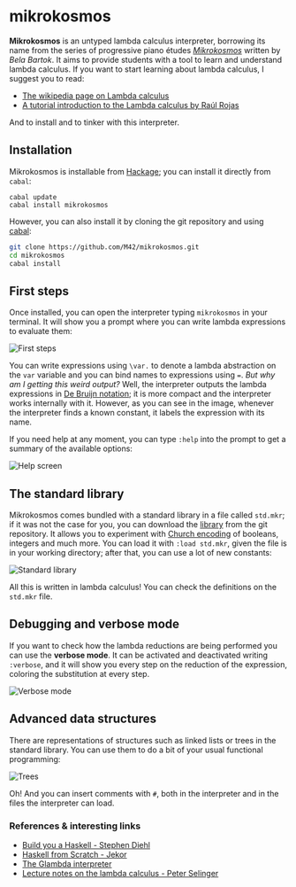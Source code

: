 # mikrokosmos

**Mikrokosmos** is an untyped lambda calculus interpreter, borrowing its name from the series of
progressive piano études *[Mikrokosmos](https://www.youtube.com/watch?v=VEsMk3DAzWM)* written by *Bela Bartok*. 
It aims to provide students with a tool to learn and understand lambda calculus.
If you want to start learning about lambda calculus, I suggest you to read:

 * [The wikipedia page on Lambda calculus](https://en.wikipedia.org/wiki/Lambda_calculus#Informal_description)
 * [A tutorial introduction to the Lambda calculus by Raúl Rojas](www.inf.fu-berlin.de/lehre/WS03/alpi/lambda.pdf)

And to install and to tinker with this interpreter.

## Installation

Mikrokosmos is installable from [Hackage](http://hackage.haskell.org/); you can install it directly from `cabal`: 
```
cabal update
cabal install mikrokosmos
```

However, you can also install it by cloning the git repository and using [cabal](https://www.haskell.org/cabal/):

``` bash
git clone https://github.com/M42/mikrokosmos.git
cd mikrokosmos
cabal install
```

## First steps

Once installed, you can open the interpreter typing `mikrokosmos` in your terminal. It will show you a prompt where
you can write lambda expressions to evaluate them:

![First steps](https://cloud.githubusercontent.com/assets/5337877/18410331/71c77420-775f-11e6-841a-f094fdb9c95b.png)

You can write expressions using `\var.` to denote a lambda abstraction on the `var` variable and
you can bind names to expressions using `=`. *But why am I getting this weird output?* Well, the interpreter
outputs the lambda expressions in [De Bruijn notation](https://en.wikipedia.org/wiki/De_Bruijn_notation); it is more
compact and the interpreter works internally with it. However, as you can see in the image, whenever the interpreter finds a known constant, it labels the expression with its name.

If you need help at any moment, you can type `:help` into the prompt to get a summary of the available options:

![Help screen](https://cloud.githubusercontent.com/assets/5337877/18410309/bbedabe2-775e-11e6-85ed-b3436fb6ea24.png)

## The standard library

Mikrokosmos comes bundled with a standard library in a file called `std.mkr`; if it was not the case for you, you can download the [library](https://raw.githubusercontent.com/M42/mikrokosmos/master/std.mkr) from the git repository. It allows you to experiment with [Church encoding](https://en.wikipedia.org/wiki/Church_encoding) of booleans,
integers and much more. You can load it with `:load std.mkr`, given the file is in your working directory; after that, you can use a lot of new constants:

![Standard library](https://cloud.githubusercontent.com/assets/5337877/18410324/40cf42b2-775f-11e6-9f49-f4726db062d7.png)

All this is written in lambda calculus! You can check the definitions on the `std.mkr` file.

## Debugging and verbose mode

If you want to check how the lambda reductions are being performed you can use the **verbose mode**.
It can be activated and deactivated writing `:verbose`, and it will show you every step on the reduction of
the expression, coloring the substitution at every step.

![Verbose mode](https://cloud.githubusercontent.com/assets/5337877/18394177/e4925bd4-76b8-11e6-886e-6bd33fe02e88.png)

## Advanced data structures

There are representations of structures such as linked lists or trees in the standard library. 
You can use them to do a bit of your usual functional programming:

![Trees](https://cloud.githubusercontent.com/assets/5337877/18394894/5cd41d1e-76bc-11e6-9564-8817992392af.png)

Oh! And you can insert comments with `#`, both in the interpreter and in the files the interpreter can load.

### References & interesting links
* [Build you a Haskell - Stephen Diehl](http://dev.stephendiehl.com/fun/003_lambda_calculus.html)  
* [Haskell from Scratch - Jekor](https://www.youtube.com/playlist?list=PLxj9UAX4Em-Ij4TKwKvo-SLp-Zbv-hB4B)   
* [The Glambda interpreter](https://github.com/goldfirere/glambda)  
* [Lecture notes on the lambda calculus - Peter Selinger](http://www.mscs.dal.ca/~selinger/papers/lambdanotes.pdf)
